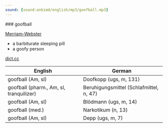 ```yaml
---
sound: [sound:ankimd/english/mp3/goofball.mp3]
---
```


\### goofball

[Merriam-Webster](https://www.merriam-webster.com/dictionary/goofball)

- a barbiturate sleeping pill
- a goofy person

[dict.cc](https://www.dict.cc/goofball)

| English        | German       |
| -------------- | ------------ |
| goofball (Am, sl) | Doofkopp (ugs, m, 131) |
| goofball (pharm., Am, sl, tranquilizer) | Beruhigungsmittel (Schlafmittel, n, 47) |
| goofball (Am, sl) | Blödmann (ugs, m, 14) |
| goofball (med.) | Narkotikum (n, 13) |
| goofball (Am, sl) | Depp (ugs, m, 7) |
